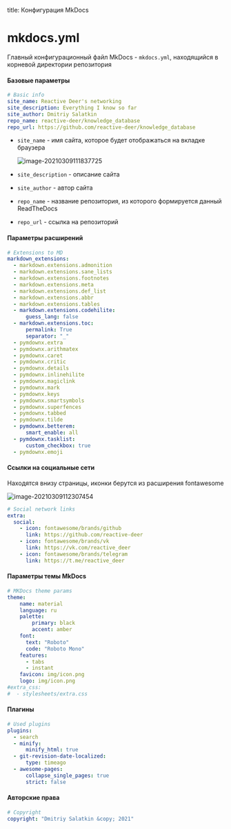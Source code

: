 title: Конфигурация MkDocs

# mkdocs.yml

Главный конфигурационный файл MkDocs - `mkdocs.yml`, находящийся в корневой директории репозитория

#### Базовые параметры

```yaml
# Basic info
site_name: Reactive Deer's networking
site_description: Everything I know so far
site_author: Dmitriy Salatkin
repo_name: reactive-deer/knowledge_database
repo_url: https://github.com/reactive-deer/knowledge_database
```

* `site_name` - имя сайта, которое будет отображаться на вкладке браузера

  ![image-20210309111837725](/home/rea7/.config/Typora/typora-user-images/image-20210309111837725.png)

* `site_description` - описание сайта

* `site_author` - автор сайта

* `repo_name` - название репозитория, из которого формируется данный ReadTheDocs

* `repo_url` - ссылка на репозиторий

#### Параметры расширений

```yaml
# Extensions to MD
markdown_extensions:
  - markdown.extensions.admonition
  - markdown.extensions.sane_lists
  - markdown.extensions.footnotes
  - markdown.extensions.meta
  - markdown.extensions.def_list
  - markdown.extensions.abbr
  - markdown.extensions.tables
  - markdown.extensions.codehilite:
      guess_lang: false
  - markdown.extensions.toc:
      permalink: True
      separator: "_"
  - pymdownx.extra
  - pymdownx.arithmatex
  - pymdownx.caret
  - pymdownx.critic
  - pymdownx.details
  - pymdownx.inlinehilite
  - pymdownx.magiclink
  - pymdownx.mark
  - pymdownx.keys
  - pymdownx.smartsymbols
  - pymdownx.superfences
  - pymdownx.tabbed
  - pymdownx.tilde
  - pymdownx.betterem:
      smart_enable: all
  - pymdownx.tasklist:
      custom_checkbox: true
  - pymdownx.emoji
```

#### Ссылки на социальные сети

Находятся внизу страницы, иконки берутся из расширения fontawesome

![image-20210309112307454](/home/rea7/.config/Typora/typora-user-images/image-20210309112307454.png)

```yaml
# Social network links
extra:
  social:
    - icon: fontawesome/brands/github
      link: https://github.com/reactive-deer
    - icon: fontawesome/brands/vk
      link: https://vk.com/reactive_deer
    - icon: fontawesome/brands/telegram
      link: https://t.me/reactive_deer
```

#### Параметры темы MkDocs

```yaml
# MKDocs theme params
theme:
    name: material
    language: ru
    palette:
        primary: black
        accent: amber
    font:
      text: "Roboto"
      code: "Roboto Mono"
    features:
      - tabs
      - instant
    favicon: img/icon.png
    logo: img/icon.png
#extra_css:
#  - stylesheets/extra.css
```

#### Плагины

```yaml
# Used plugins
plugins:
  - search
  - minify:
      minify_html: true
  - git-revision-date-localized:
      type: timeago
  - awesome-pages:
      collapse_single_pages: true
      strict: false
```

#### Авторские права

```yaml
# Copyright
copyright: "Dmitriy Salatkin &copy; 2021"
```

